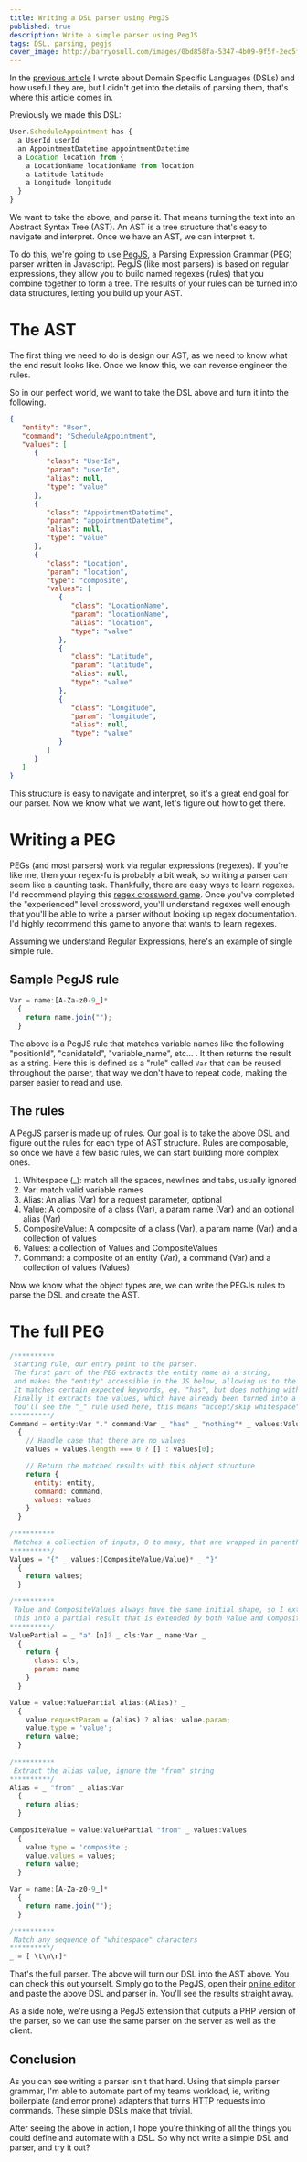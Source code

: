 ```yaml
---
title: Writing a DSL parser using PegJS
published: true
description: Write a simple parser using PegJS
tags: DSL, parsing, pegjs
cover_image: http://barryosull.com/images/0bd858fa-5347-4b09-9f5f-2ec5f0bd1de4.png
---
```


In the [previous article](/blog/write-dsls-and-code-faster/) I wrote about Domain Specific Languages (DSLs) and how useful they are, but I didn't get into the details of parsing them, that's where this article comes in.

Previously we made this DSL:
```javascript
User.ScheduleAppointment has { 
  a UserId userId 
  an AppointmentDatetime appointmentDatetime
  a Location location from {
    a LocationName locationName from location
    a Latitude latitude
    a Longitude longitude
  }
}
```

We want to take the above, and parse it. That means turning the text into an Abstract Syntax Tree (AST). An AST is a tree structure that's easy to navigate and interpret. Once we have an AST, we can interpret it.

To do this, we're going to use [PegJS](http://pegjs.org/), a Parsing Expression Grammar (PEG) parser written in Javascript. PegJS (like most parsers) is based on regular expressions, they allow you to build named regexes (rules) that you combine together to form a tree. The results of your rules can be turned into data structures, letting you build up your AST.

# The AST
The first thing we need to do is design our AST, as we need to know what the end result looks like. Once we know this, we can reverse engineer the rules. 

So in our perfect world, we want to take the DSL above and turn it into the following.
```json
{
   "entity": "User",
   "command": "ScheduleAppointment",
   "values": [
      {
         "class": "UserId",
         "param": "userId",
         "alias": null,
         "type": "value"
      },
      {
         "class": "AppointmentDatetime",
         "param": "appointmentDatetime",
         "alias": null,
         "type": "value"
      },
      {
         "class": "Location",
         "param": "location",
         "type": "composite",
         "values": [
            {
               "class": "LocationName",
               "param": "locationName",
               "alias": "location",
               "type": "value"
            },
            {
               "class": "Latitude",
               "param": "latitude",
               "alias": null,
               "type": "value"
            },
            {
               "class": "Longitude",
               "param": "longitude",
               "alias": null,
               "type": "value"
            }
         ]
      }
   ]
}
```
This structure is easy to navigate and interpret, so it's a great end goal for our parser. Now we know what we want, let's figure out how to get there. 

# Writing a PEG 
PEGs (and most parsers) work via regular expressions (regexes). If you're like me, then your regex-fu is probably a bit weak, so writing a parser can seem like a daunting task. Thankfully, there are easy ways to learn regexes. I'd recommend playing this [regex crossword game](https://regexcrossword.com/). Once you've completed the "experienced" level crossword, you'll understand regexes well enough that you'll be able to write a parser without looking up regex documentation. I'd highly recommend this game to anyone that wants to learn regexes.

Assuming we understand Regular Expressions, here's an example of single simple rule.

## Sample PegJS rule
```javascript
Var = name:[A-Za-z0-9_]*
  {
    return name.join("");
  }
```

The above is a PegJS rule that matches variable names like the following "positionId", "canidateId", "variable_name", etc... .
It then returns the result as a string. Here this is defined as a "rule" called `Var` that can be reused throughout the parser, that way we don't have to repeat code, making the parser easier to read and use.

## The rules
A PegJS parser is made up of rules. Our goal is to take the above DSL and figure out the rules for each type of AST structure. Rules are composable, so once we have a few basic rules, we can start building more complex ones. 

1. Whitespace (_): match all the spaces, newlines and tabs, usually ignored
1. Var: match valid variable names
1. Alias: An alias (Var) for a request parameter, optional
1. Value: A composite of a class (Var), a param name (Var) and an optional alias (Var)
1. CompositeValue: A composite of a class (Var), a param name (Var) and a collection of values
1. Values: a collection of Values and CompositeValues
1. Command: a composite of an entity (Var), a command (Var) and a collection of values (Values)

Now we know what the object types are, we can write the PEGJs rules to parse the DSL and create the AST.

# The full PEG

```javascript
/**********
 Starting rule, our entry point to the parser.
 The first part of the PEG extracts the entity name as a string, 
 and makes the "entity" accessible in the JS below, allowing us to the AST and return it. 
 It matches certain expected keywords, eg. "has", but does nothing with them. 
 Finally it extracts the values, which have already been turned into a Values AST. 
 You'll see the "_" rule used here, this means "accept/skip whitespace", it's defined below.
**********/
Command = entity:Var "." command:Var _ "has" _ "nothing"* _ values:Values* _
  {
    // Handle case that there are no values
    values = values.length === 0 ? [] : values[0];

    // Return the matched results with this object structure
    return {
      entity: entity,
      command: command,
      values: values
    }
  }
 
/**********
 Matches a collection of inputs, 0 to many, that are wrapped in parentheses
**********/
Values = "{" _ values:(CompositeValue/Value)* _ "}"
  {
    return values;
  }

/**********
 Value and CompositeValues always have the same initial shape, so I extracted 
 this into a partial result that is extended by both Value and Composite
**********/
ValuePartial = _ "a" [n]? _ cls:Var _ name:Var _
  {
    return {
      class: cls,
      param: name
    }
  }

Value = value:ValuePartial alias:(Alias)? _
  {
    value.requestParam = (alias) ? alias: value.param;
    value.type = 'value';
    return value;
  }
 
/**********
 Extract the alias value, ignore the "from" string
**********/   
Alias = _ "from" _ alias:Var 
  {
    return alias;
  }
  
CompositeValue = value:ValuePartial "from" _ values:Values
  {
  	value.type = 'composite';
    value.values = values;
    return value;
  }

Var = name:[A-Za-z0-9_]*
  {
    return name.join("");
  }

/**********
 Match any sequence of "whitespace" characters
**********/   
_ = [ \t\n\r]*
```

That's the full parser. The above will turn our DSL into the AST above.
You can check this out yourself. Simply go to the PegJS, open their [online editor](http://pegjs.org/online) and paste the above DSL and parser in. You'll see the results straight away.

As a side note, we're using a PegJS extension that outputs a PHP version of the parser, so we can use the same parser on the server as well as the client.

## Conclusion
As you can see writing a parser isn't that hard. Using that simple parser grammar, I'm able to automate part of my teams workload, ie, writing boilerplate (and error prone) adapters that turns HTTP requests into commands. These simple DSLs make that trivial.

After seeing the above in action, I hope you're thinking of all the things you could define and automate with a DSL. So why not write a simple DSL and parser, and try it out?
